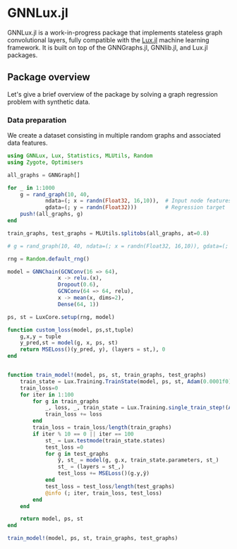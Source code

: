 # GNNLux.jl 

GNNLux.jl is a work-in-progress package that implements stateless graph convolutional layers, fully compatible with the [Lux.jl](https://lux.csail.mit.edu/stable/) machine learning framework. It is built on top of the GNNGraphs.jl, GNNlib.jl, and Lux.jl packages.

## Package overview

Let's give a brief overview of the package by solving a graph regression problem with synthetic data. 

### Data preparation

We create a dataset consisting in multiple random graphs and associated data features. 

```julia
using GNNLux, Lux, Statistics, MLUtils, Random
using Zygote, Optimisers

all_graphs = GNNGraph[]

for _ in 1:1000
    g = rand_graph(10, 40,  
            ndata=(; x = randn(Float32, 16,10)),  # Input node features
            gdata=(; y = randn(Float32)))         # Regression target   
    push!(all_graphs, g)
end

train_graphs, test_graphs = MLUtils.splitobs(all_graphs, at=0.8)

# g = rand_graph(10, 40, ndata=(; x = randn(Float32, 16,10)), gdata=(; y = randn(Float32))) 

rng = Random.default_rng()

model = GNNChain(GCNConv(16 => 64),
                x -> relu.(x),    
                Dropout(0.6), 
                GCNConv(64 => 64, relu),
                x -> mean(x, dims=2),
                Dense(64, 1)) 

ps, st = LuxCore.setup(rng, model)

function custom_loss(model, ps,st,tuple)
    g,x,y = tuple
    y_pred,st = model(g, x, ps, st)  
    return MSELoss()(y_pred, y), (layers = st,), 0
end


function train_model!(model, ps, st, train_graphs, test_graphs)
    train_state = Lux.Training.TrainState(model, ps, st, Adam(0.0001f0))
    train_loss=0
    for iter in 1:100
        for g in train_graphs
            _, loss, _, train_state = Lux.Training.single_train_step!(AutoZygote(), custom_loss,(g, g.x, g.y), train_state)
            train_loss += loss
        end
        train_loss = train_loss/length(train_graphs)
        if iter % 10 == 0 || iter == 100
            st_ = Lux.testmode(train_state.states)
            test_loss =0
            for g in test_graphs
                ŷ, st_ = model(g, g.x, train_state.parameters, st_)
                st_ = (layers = st_,)
                test_loss += MSELoss()(g.y,ŷ)
            end
            test_loss = test_loss/length(test_graphs)
            @info (; iter, train_loss, test_loss)
        end
    end

    return model, ps, st
end

train_model!(model, ps, st, train_graphs, test_graphs)